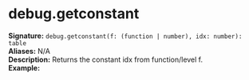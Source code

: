 # debug.getconstant
**Signature:** `debug.getconstant(f: (function | number), idx: number): table` <br>
**Aliases:** N/A <br>
**Description:** Returns the constant idx from function/level f. <br>
**Example:**
```lua
```
